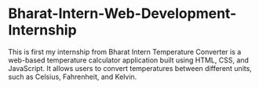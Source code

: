 # Bharat-Intern-Web-Development-Internship
This is first my internship from Bharat Intern
Temperature Converter is a web-based temperature calculator application built using HTML, CSS, and JavaScript. It allows users to convert temperatures between different units, such as Celsius, Fahrenheit, and Kelvin.
